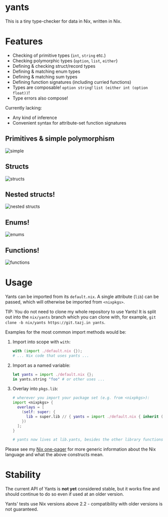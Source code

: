 yants
=====

This is a tiny type-checker for data in Nix, written in Nix.

# Features

* Checking of primitive types (`int`, `string` etc.)
* Checking polymorphic types (`option`, `list`, `either`)
* Defining & checking struct/record types
* Defining & matching enum types
* Defining & matching sum types
* Defining function signatures (including curried functions)
* Types are composable! `option string`! `list (either int (option float))`!
* Type errors also compose!

Currently lacking:

* Any kind of inference
* Convenient syntax for attribute-set function signatures

## Primitives & simple polymorphism

![simple](/about/nix/yants/screenshots/simple.png)

## Structs

![structs](/about/nix/yants/screenshots/structs.png)

## Nested structs!

![nested structs](/about/nix/yants/screenshots/nested-structs.png)

## Enums!

![enums](/about/nix/yants/screenshots/enums.png)

## Functions!

![functions](/about/nix/yants/screenshots/functions.png)

# Usage

Yants can be imported from its `default.nix`. A single attribute (`lib`) can be
passed, which will otherwise be imported from `<nixpkgs>`.

TIP: You do not need to clone my whole repository to use Yants! It is split out
into the `nix/yants` branch which you can clone with, for example, `git clone -b
nix/yants https://git.tazj.in yants`.

Examples for the most common import methods would be:

1. Import into scope with `with`:
    ```nix
    with (import ./default.nix {});
    # ... Nix code that uses yants ...
    ```

2. Import as a named variable:
    ```nix
    let yants = import ./default.nix {};
    in yants.string "foo" # or other uses ...
    ````

3. Overlay into `pkgs.lib`:
    ```nix
    # wherever you import your package set (e.g. from <nixpkgs>):
    import <nixpkgs> {
      overlays = [
        (self: super: {
          lib = super.lib // { yants = import ./default.nix { inherit (super) lib; }; };
        })
      ];
    }

    # yants now lives at lib.yants, besides the other library functions!
    ```

Please see my [Nix one-pager](https://github.com/tazjin/nix-1p) for more generic
information about the Nix language and what the above constructs mean.

# Stability

The current API of Yants is **not yet** considered stable, but it works fine and
should continue to do so even if used at an older version.

Yants' tests use Nix versions above 2.2 - compatibility with older versions is
not guaranteed.

